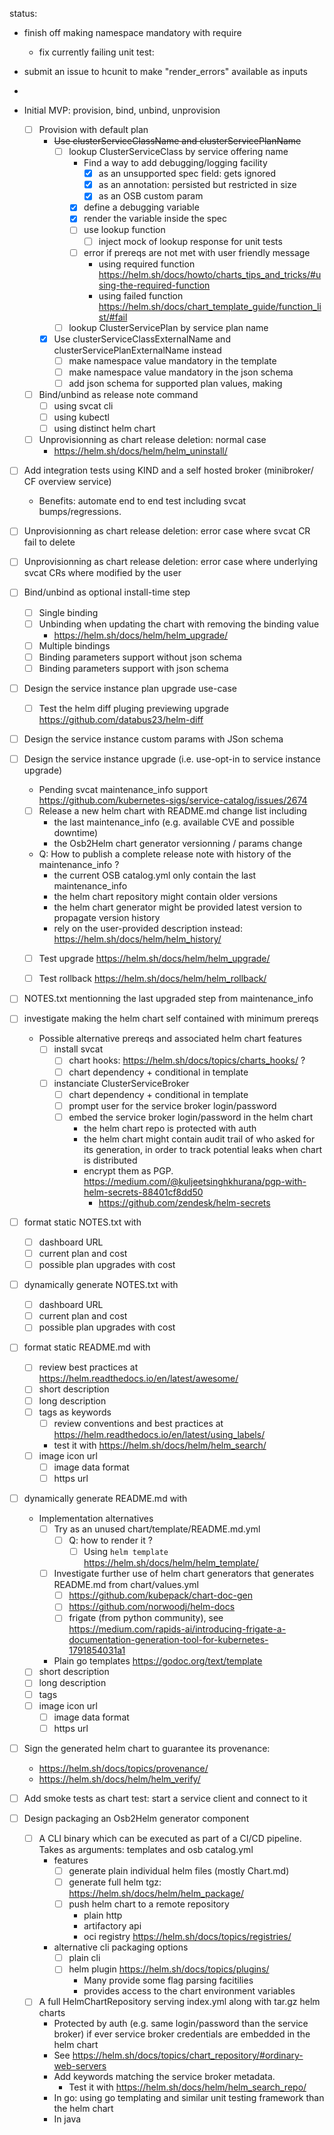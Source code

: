 
status:
* finish off making namespace mandatory with require
  * fix currently failing unit test: 
* submit an issue to hcunit to make "render_errors" available as inputs
*


* Initial MVP: provision, bind, unbind, unprovision
    * [ ] Provision with default plan
        * ~~Use clusterServiceClassName and clusterServicePlanName~~
            * [ ] lookup ClusterServiceClass by service offering name
                * Find a way to add debugging/logging facility
                   * [x] as an unsupported spec field: gets ignored
                   * [x] as an annotation: persisted but restricted in size
                   * [x] as an OSB custom param
                * [x] define a debugging variable
                * [x] render the variable inside the spec
                * [ ] use lookup function
                    * [ ] inject mock of lookup response for unit tests
                * [ ] error if prereqs are not met with user friendly message
                   * using required function https://helm.sh/docs/howto/charts_tips_and_tricks/#using-the-required-function
                   * using failed function https://helm.sh/docs/chart_template_guide/function_list/#fail
            * [ ] lookup ClusterServicePlan by service plan name
        * [x] Use clusterServiceClassExternalName and clusterServicePlanExternalName instead
           * [ ] make namespace value mandatory in the template
           * [ ] make namespace value mandatory in the json schema
           * [ ] add json schema for supported plan values, making 
    * [ ] Bind/unbind as release note command
        * [ ] using svcat cli
        * [ ] using kubectl
        * [ ] using distinct helm chart
    * [ ] Unprovisionning as chart release deletion: normal case
        * https://helm.sh/docs/helm/helm_uninstall/

* [ ] Add integration tests using KIND and a self hosted broker (minibroker/ CF overview service)
  * Benefits: automate end to end test including svcat bumps/regressions.

* [ ] Unprovisionning as chart release deletion: error case where svcat CR fail to delete
* [ ] Unprovisionning as chart release deletion: error case where underlying svcat CRs where modified by the user

* [ ] Bind/unbind as optional install-time step
    * [ ] Single binding
    * [ ] Unbinding when updating the chart with removing the binding value
        * https://helm.sh/docs/helm/helm_upgrade/
    * [ ] Multiple bindings
    * [ ] Binding parameters support without json schema
    * [ ] Binding parameters support with json schema

* [ ] Design the service instance plan upgrade use-case
    * [ ] Test the helm diff pluging previewing upgrade https://github.com/databus23/helm-diff
* [ ] Design the service instance custom params with JSon schema

* [ ] Design the service instance upgrade (i.e. use-opt-in to service instance upgrade)
    * Pending svcat maintenance_info support https://github.com/kubernetes-sigs/service-catalog/issues/2674
    * [ ] Release a new helm chart with README.md change list including
        * the last maintenance_info (e.g. available CVE and possible downtime)
        * the Osb2Helm chart generator versionning / params change
    * Q: How to publish a complete release note with history of the maintenance_info ?
        * the current OSB catalog.yml only contain the last maintenance_info
        * the helm chart repository might contain older versions
        * the helm chart generator might be provided latest version to propagate version history
        * rely on the user-provided description instead: https://helm.sh/docs/helm/helm_history/
    * [ ] Test upgrade https://helm.sh/docs/helm/helm_upgrade/
    * [ ] Test rollback https://helm.sh/docs/helm/helm_rollback/


* [ ] NOTES.txt mentionning the last upgraded step from maintenance_info


* [ ] investigate making the helm chart self contained with minimum prereqs
    * Possible alternative prereqs and associated helm chart features
        * [ ] install svcat
            * [ ] chart hooks: https://helm.sh/docs/topics/charts_hooks/ ?
            * [ ] chart dependency + conditional in template
        * [ ] instanciate ClusterServiceBroker
            * [ ] chart dependency + conditional in template
            * [ ] prompt user for the service broker login/password
            * [ ] embed the service broker login/password in the helm chart
                * the helm chart repo is protected with auth
                * the helm chart might contain audit trail of who asked for its generation, in order to track potential leaks when chart is distributed   
                * encrypt them as PGP. https://medium.com/@kuljeetsinghkhurana/pgp-with-helm-secrets-88401cf8dd50
                    * https://github.com/zendesk/helm-secrets
  


* [ ] format static NOTES.txt with
    * [ ] dashboard URL
    * [ ] current plan and cost
    * [ ] possible plan upgrades with cost
* [ ] dynamically generate NOTES.txt with
    * [ ] dashboard URL
    * [ ] current plan and cost
    * [ ] possible plan upgrades with cost

* [ ] format static README.md with
    * [ ] review best practices at https://helm.readthedocs.io/en/latest/awesome/
    * [ ] short description
    * [ ] long description
    * [ ] tags as keywords
        * [ ] review conventions and best practices at https://helm.readthedocs.io/en/latest/using_labels/
        * test it with https://helm.sh/docs/helm/helm_search/
    * [ ] image icon url
        * [ ] image data format
        * [ ] https url
* [ ] dynamically generate README.md with
    * Implementation alternatives
      * [ ] Try as an unused chart/template/README.md.yml
          * [ ] Q: how to render it ?
              * [ ] Using `helm template` https://helm.sh/docs/helm/helm_template/
      * [ ] Investigate further use of helm chart generators that generates README.md from chart/values.yml
         * [ ] https://github.com/kubepack/chart-doc-gen
         * [ ] https://github.com/norwoodj/helm-docs
         * [ ] frigate (from python community), see https://medium.com/rapids-ai/introducing-frigate-a-documentation-generation-tool-for-kubernetes-1791854031a1
      * Plain go templates https://godoc.org/text/template
    * [ ] short description
    * [ ] long description
    * [ ] tags
    * [ ] image icon url
        * [ ] image data format
        * [ ] https url

* [ ] Sign the generated helm chart to guarantee its provenance:
    * https://helm.sh/docs/topics/provenance/
    * https://helm.sh/docs/helm/helm_verify/

* [ ] Add smoke tests as chart test: start a service client and connect to it

* [ ] Design packaging an Osb2Helm generator component
    * [ ] A CLI binary which can be executed as part of a CI/CD pipeline. Takes as arguments: templates and osb
      catalog.yml
        * features
            * [ ] generate plain individual helm files (mostly Chart.md)
            * [ ] generate full helm tgz: https://helm.sh/docs/helm/helm_package/
            * [ ] push helm chart to a remote repository
                * plain http
                * artifactory api
                * oci registry https://helm.sh/docs/topics/registries/
        * alternative cli packaging options
            * [ ] plain cli
            * [ ] helm plugin https://helm.sh/docs/topics/plugins/
                * Many provide some flag parsing facitilies
                * provides access to the chart environment variables
    * [ ] A full HelmChartRepository serving index.yml along with tar.gz helm charts
        * Protected by auth (e.g. same login/password than the service broker) if ever service broker credentials are
          embedded in the helm chart
        * See https://helm.sh/docs/topics/chart_repository/#ordinary-web-servers
        * Add keywords matching the service broker metadata.
            * Test it with https://helm.sh/docs/helm/helm_search_repo/
        * In go: using go templating and similar unit testing framework than the helm chart
        * In java